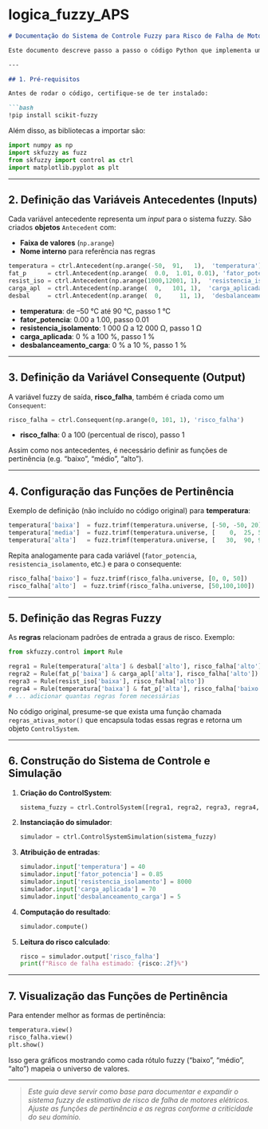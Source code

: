 # logica_fuzzy_APS

````markdown
# Documentação do Sistema de Controle Fuzzy para Risco de Falha de Motor

Este documento descreve passo a passo o código Python que implementa um sistema de controle fuzzy usando a biblioteca **scikit-fuzzy**. O objetivo é estimar o *risco de falha* de um motor com base em variáveis de entrada como temperatura, fator de potência, resistência de isolamento, carga aplicada e desbalanceamento de carga.

---

## 1. Pré-requisitos

Antes de rodar o código, certifique-se de ter instalado:

```bash
!pip install scikit-fuzzy
````

Além disso, as bibliotecas a importar são:

```python
import numpy as np
import skfuzzy as fuzz
from skfuzzy import control as ctrl
import matplotlib.pyplot as plt
```

---

## 2. Definição das Variáveis Antecedentes (Inputs)

Cada variável antecedente representa um *input* para o sistema fuzzy. São criados **objetos** `Antecedent` com:

* **Faixa de valores** (`np.arange`)
* **Nome interno** para referência nas regras

```python
temperatura = ctrl.Antecedent(np.arange(-50,  91,   1),  'temperatura')
fat_p      = ctrl.Antecedent(np.arange(  0.0,  1.01, 0.01), 'fator_potencia')
resist_iso = ctrl.Antecedent(np.arange(1000,12001, 1),  'resistencia_isolamento')
carga_apl  = ctrl.Antecedent(np.arange(  0,   101, 1),  'carga_aplicada')
desbal     = ctrl.Antecedent(np.arange(  0,     11, 1),  'desbalanceamento_carga')
```

* **temperatura**: de –50 °C até 90 °C, passo 1 °C
* **fator\_potencia**: 0.00 a 1.00, passo 0.01
* **resistencia\_isolamento**: 1 000 Ω a 12 000 Ω, passo 1 Ω
* **carga\_aplicada**: 0 % a 100 %, passo 1 %
* **desbalanceamento\_carga**: 0 % a 10 %, passo 1 %

---

## 3. Definição da Variável Consequente (Output)

A variável fuzzy de saída, **risco\_falha**, também é criada como um `Consequent`:

```python
risco_falha = ctrl.Consequent(np.arange(0, 101, 1), 'risco_falha')
```

* **risco\_falha**: 0 a 100 (percentual de risco), passo 1

Assim como nos antecedentes, é necessário definir as funções de pertinência (e.g. “baixo”, “médio”, “alto”).

---

## 4. Configuração das Funções de Pertinência

Exemplo de definição (não incluído no código original) para **temperatura**:

```python
temperatura['baixa']  = fuzz.trimf(temperatura.universe, [-50, -50, 20])
temperatura['media']  = fuzz.trimf(temperatura.universe, [    0,  25, 50])
temperatura['alta']   = fuzz.trimf(temperatura.universe, [   30,  90, 90])
```

Repita analogamente para cada variável (`fator_potencia`, `resistencia_isolamento`, etc.) e para o consequente:

```python
risco_falha['baixo'] = fuzz.trimf(risco_falha.universe, [0, 0, 50])
risco_falha['alto']  = fuzz.trimf(risco_falha.universe, [50,100,100])
```

---

## 5. Definição das Regras Fuzzy

As **regras** relacionam padrões de entrada a graus de risco. Exemplo:

```python
from skfuzzy.control import Rule

regra1 = Rule(temperatura['alta'] & desbal['alto'], risco_falha['alto'])
regra2 = Rule(fat_p['baixa'] & carga_apl['alta'], risco_falha['alto'])
regra3 = Rule(resist_iso['baixa'], risco_falha['alto'])
regra4 = Rule(temperatura['baixa'] & fat_p['alta'], risco_falha['baixo'])
# ... adicionar quantas regras forem necessárias
```

No código original, presume-se que exista uma função chamada `regras_ativas_motor()` que encapsula todas essas regras e retorna um objeto `ControlSystem`.

---

## 6. Construção do Sistema de Controle e Simulação

1. **Criação do ControlSystem**:

   ```python
   sistema_fuzzy = ctrl.ControlSystem([regra1, regra2, regra3, regra4, ...])
   ```
2. **Instanciação do simulador**:

   ```python
   simulador = ctrl.ControlSystemSimulation(sistema_fuzzy)
   ```
3. **Atribuição de entradas**:

   ```python
   simulador.input['temperatura'] = 40
   simulador.input['fator_potencia'] = 0.85
   simulador.input['resistencia_isolamento'] = 8000
   simulador.input['carga_aplicada'] = 70
   simulador.input['desbalanceamento_carga'] = 5
   ```
4. **Computação do resultado**:

   ```python
   simulador.compute()
   ```
5. **Leitura do risco calculado**:

   ```python
   risco = simulador.output['risco_falha']
   print(f"Risco de falha estimado: {risco:.2f}%")
   ```

---

## 7. Visualização das Funções de Pertinência

Para entender melhor as formas de pertinência:

```python
temperatura.view()
risco_falha.view()
plt.show()
```

Isso gera gráficos mostrando como cada rótulo fuzzy (“baixo”, “médio”, “alto”) mapeia o universo de valores.

---

> *Este guia deve servir como base para documentar e expandir o sistema fuzzy de estimativa de risco de falha de motores elétricos. Ajuste as funções de pertinência e as regras conforme a criticidade do seu domínio.*

